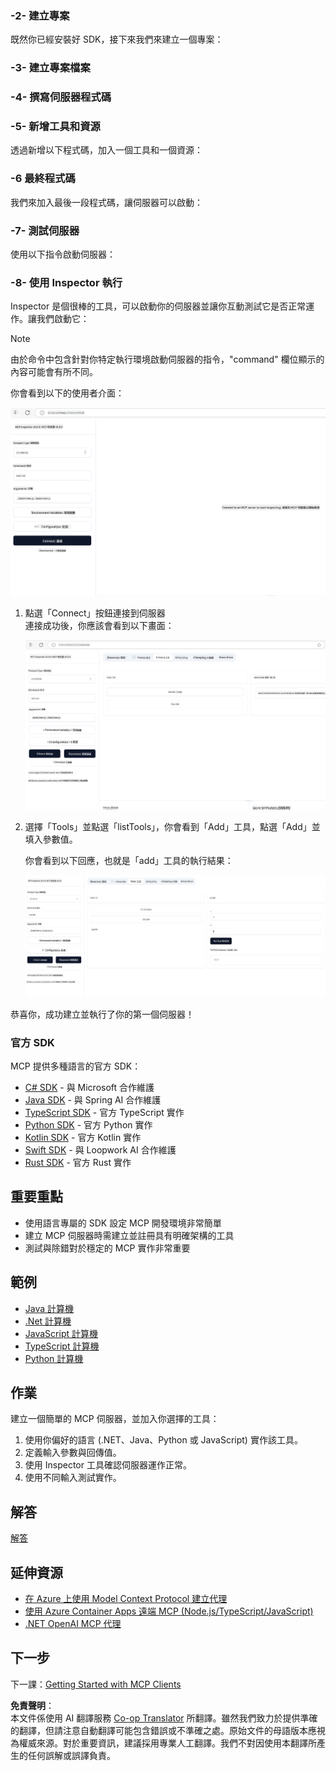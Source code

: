<!--
CO_OP_TRANSLATOR_METADATA:
{
  "original_hash": "bf05718d019040cf0c7d4ccc6d6a1a88",
  "translation_date": "2025-06-13T05:54:11+00:00",
  "source_file": "03-GettingStarted/01-first-server/README.md",
  "language_code": "tw"
}
-->
### -2- 建立專案

既然你已經安裝好 SDK，接下來我們來建立一個專案：

### -3- 建立專案檔案

### -4- 撰寫伺服器程式碼

### -5- 新增工具和資源

透過新增以下程式碼，加入一個工具和一個資源：

### -6 最終程式碼

我們來加入最後一段程式碼，讓伺服器可以啟動：

### -7- 測試伺服器

使用以下指令啟動伺服器：

### -8- 使用 Inspector 執行

Inspector 是個很棒的工具，可以啟動你的伺服器並讓你互動測試它是否正常運作。讓我們啟動它：

> [!NOTE]
> 由於命令中包含針對你特定執行環境啟動伺服器的指令，"command" 欄位顯示的內容可能會有所不同。

你會看到以下的使用者介面：

![Connect](../../../../translated_images/connect.141db0b2bd05f096fb1dd91273771fd8b2469d6507656c3b0c9df4b3c5473929.tw.png)

1. 點選「Connect」按鈕連接到伺服器  
   連接成功後，你應該會看到以下畫面：

   ![Connected](../../../../translated_images/connected.73d1e042c24075d386cacdd4ee7cd748c16364c277d814e646ff2f7b5eefde85.tw.png)

2. 選擇「Tools」並點選「listTools」，你會看到「Add」工具，點選「Add」並填入參數值。

   你會看到以下回應，也就是「add」工具的執行結果：

   ![Result of running add](../../../../translated_images/ran-tool.a5a6ee878c1369ec1e379b81053395252a441799dbf23416c36ddf288faf8249.tw.png)

恭喜你，成功建立並執行了你的第一個伺服器！

### 官方 SDK

MCP 提供多種語言的官方 SDK：  
- [C# SDK](https://github.com/modelcontextprotocol/csharp-sdk) - 與 Microsoft 合作維護  
- [Java SDK](https://github.com/modelcontextprotocol/java-sdk) - 與 Spring AI 合作維護  
- [TypeScript SDK](https://github.com/modelcontextprotocol/typescript-sdk) - 官方 TypeScript 實作  
- [Python SDK](https://github.com/modelcontextprotocol/python-sdk) - 官方 Python 實作  
- [Kotlin SDK](https://github.com/modelcontextprotocol/kotlin-sdk) - 官方 Kotlin 實作  
- [Swift SDK](https://github.com/modelcontextprotocol/swift-sdk) - 與 Loopwork AI 合作維護  
- [Rust SDK](https://github.com/modelcontextprotocol/rust-sdk) - 官方 Rust 實作

## 重要重點

- 使用語言專屬的 SDK 設定 MCP 開發環境非常簡單  
- 建立 MCP 伺服器時需建立並註冊具有明確架構的工具  
- 測試與除錯對於穩定的 MCP 實作非常重要

## 範例

- [Java 計算機](../samples/java/calculator/README.md)  
- [.Net 計算機](../../../../03-GettingStarted/samples/csharp)  
- [JavaScript 計算機](../samples/javascript/README.md)  
- [TypeScript 計算機](../samples/typescript/README.md)  
- [Python 計算機](../../../../03-GettingStarted/samples/python)

## 作業

建立一個簡單的 MCP 伺服器，並加入你選擇的工具：  
1. 使用你偏好的語言 (.NET、Java、Python 或 JavaScript) 實作該工具。  
2. 定義輸入參數與回傳值。  
3. 使用 Inspector 工具確認伺服器運作正常。  
4. 使用不同輸入測試實作。

## 解答

[解答](./solution/README.md)

## 延伸資源

- [在 Azure 上使用 Model Context Protocol 建立代理](https://learn.microsoft.com/azure/developer/ai/intro-agents-mcp)  
- [使用 Azure Container Apps 遠端 MCP (Node.js/TypeScript/JavaScript)](https://learn.microsoft.com/samples/azure-samples/mcp-container-ts/mcp-container-ts/)  
- [.NET OpenAI MCP 代理](https://learn.microsoft.com/samples/azure-samples/openai-mcp-agent-dotnet/openai-mcp-agent-dotnet/)

## 下一步

下一課：[Getting Started with MCP Clients](/03-GettingStarted/02-client/README.md)

**免責聲明**：  
本文件係使用 AI 翻譯服務 [Co-op Translator](https://github.com/Azure/co-op-translator) 所翻譯。雖然我們致力於提供準確的翻譯，但請注意自動翻譯可能包含錯誤或不準確之處。原始文件的母語版本應視為權威來源。對於重要資訊，建議採用專業人工翻譯。我們不對因使用本翻譯所產生的任何誤解或誤譯負責。